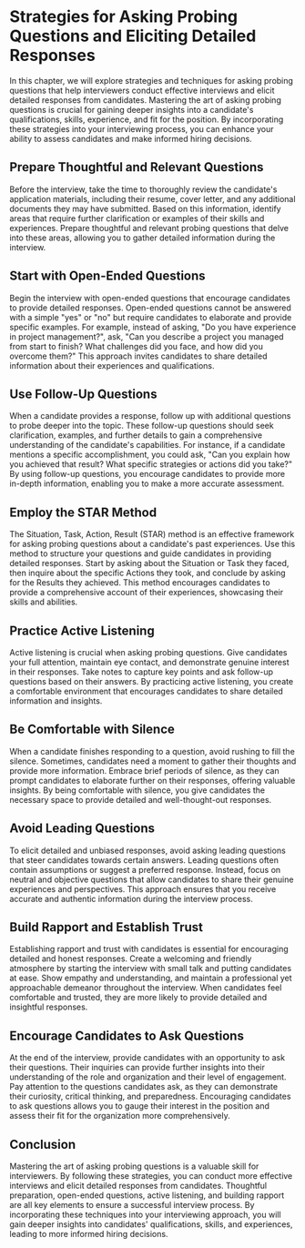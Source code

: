 # Strategies for Asking Probing Questions and Eliciting Detailed Responses

In this chapter, we will explore strategies and techniques for asking probing questions that help interviewers conduct effective interviews and elicit detailed responses from candidates. Mastering the art of asking probing questions is crucial for gaining deeper insights into a candidate's qualifications, skills, experience, and fit for the position. By incorporating these strategies into your interviewing process, you can enhance your ability to assess candidates and make informed hiring decisions.

## Prepare Thoughtful and Relevant Questions

Before the interview, take the time to thoroughly review the candidate's application materials, including their resume, cover letter, and any additional documents they may have submitted. Based on this information, identify areas that require further clarification or examples of their skills and experiences. Prepare thoughtful and relevant probing questions that delve into these areas, allowing you to gather detailed information during the interview.

## Start with Open-Ended Questions

Begin the interview with open-ended questions that encourage candidates to provide detailed responses. Open-ended questions cannot be answered with a simple "yes" or "no" but require candidates to elaborate and provide specific examples. For example, instead of asking, "Do you have experience in project management?", ask, "Can you describe a project you managed from start to finish? What challenges did you face, and how did you overcome them?" This approach invites candidates to share detailed information about their experiences and qualifications.

## Use Follow-Up Questions

When a candidate provides a response, follow up with additional questions to probe deeper into the topic. These follow-up questions should seek clarification, examples, and further details to gain a comprehensive understanding of the candidate's capabilities. For instance, if a candidate mentions a specific accomplishment, you could ask, "Can you explain how you achieved that result? What specific strategies or actions did you take?" By using follow-up questions, you encourage candidates to provide more in-depth information, enabling you to make a more accurate assessment.

## Employ the STAR Method

The Situation, Task, Action, Result (STAR) method is an effective framework for asking probing questions about a candidate's past experiences. Use this method to structure your questions and guide candidates in providing detailed responses. Start by asking about the Situation or Task they faced, then inquire about the specific Actions they took, and conclude by asking for the Results they achieved. This method encourages candidates to provide a comprehensive account of their experiences, showcasing their skills and abilities.

## Practice Active Listening

Active listening is crucial when asking probing questions. Give candidates your full attention, maintain eye contact, and demonstrate genuine interest in their responses. Take notes to capture key points and ask follow-up questions based on their answers. By practicing active listening, you create a comfortable environment that encourages candidates to share detailed information and insights.

## Be Comfortable with Silence

When a candidate finishes responding to a question, avoid rushing to fill the silence. Sometimes, candidates need a moment to gather their thoughts and provide more information. Embrace brief periods of silence, as they can prompt candidates to elaborate further on their responses, offering valuable insights. By being comfortable with silence, you give candidates the necessary space to provide detailed and well-thought-out responses.

## Avoid Leading Questions

To elicit detailed and unbiased responses, avoid asking leading questions that steer candidates towards certain answers. Leading questions often contain assumptions or suggest a preferred response. Instead, focus on neutral and objective questions that allow candidates to share their genuine experiences and perspectives. This approach ensures that you receive accurate and authentic information during the interview process.

## Build Rapport and Establish Trust

Establishing rapport and trust with candidates is essential for encouraging detailed and honest responses. Create a welcoming and friendly atmosphere by starting the interview with small talk and putting candidates at ease. Show empathy and understanding, and maintain a professional yet approachable demeanor throughout the interview. When candidates feel comfortable and trusted, they are more likely to provide detailed and insightful responses.

## Encourage Candidates to Ask Questions

At the end of the interview, provide candidates with an opportunity to ask their questions. Their inquiries can provide further insights into their understanding of the role and organization and their level of engagement. Pay attention to the questions candidates ask, as they can demonstrate their curiosity, critical thinking, and preparedness. Encouraging candidates to ask questions allows you to gauge their interest in the position and assess their fit for the organization more comprehensively.

## Conclusion

Mastering the art of asking probing questions is a valuable skill for interviewers. By following these strategies, you can conduct more effective interviews and elicit detailed responses from candidates. Thoughtful preparation, open-ended questions, active listening, and building rapport are all key elements to ensure a successful interview process. By incorporating these techniques into your interviewing approach, you will gain deeper insights into candidates' qualifications, skills, and experiences, leading to more informed hiring decisions.
